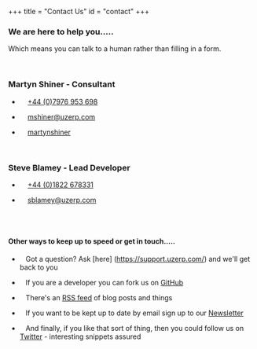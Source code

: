 +++
title = "Contact Us"
id = "contact"
+++

### We are here to help you.....

Which means you can talk to a human rather than filling in  a form.

<br>

### Martyn Shiner - Consultant

* <i class="fa fa-phone fa-lg"></i> &nbsp;   &nbsp; <a href="#" data-animate-hover="pulse"> +44 (0)7976 953 698</a>

* <i class="fa fa-envelope fa-lg"></i> &nbsp;   &nbsp;  <a href="mailto:mshiner@uzerp.com" data-animate-hover="pulse">mshiner@uzerp.com</a>

* <i class="fa fa-key fa-lg"></i> &nbsp;   &nbsp;  <a href="https://keybase.io/martynshiner#show-public" data-animate-hover="pulse">martynshiner</a>

<br>

### Steve Blamey - Lead Developer

*  <i class="fa fa-phone fa-lg"></i> &nbsp;   &nbsp; <a href="#" data-animate-hover="pulse"> +44 (0)1822 678331</a>

*  <i class="fa fa-envelope fa-lg"></i> &nbsp;   &nbsp; <a href="mailto:sblamey@uzerp.com" data-animate-hover="pulse">sblamey@uzerp.com</a>

<br><br>

#### Other ways to keep up to speed or get in touch.....

*  <i class="fas fa-question fa-lg"></i> &nbsp;   &nbsp;Got a question? Ask [here] (https://support.uzerp.com/) and we'll get back to you

*  <i class="fab fa-github fa-lg"></i> &nbsp;   &nbsp;If you are a developer you can fork us on [GitHub](https://github.com/uzerpllp/uzerp)


*  <i class="fa fa-rss fa-lg"></i> &nbsp;   &nbsp;There's an [RSS feed](/feed.xml) of blog posts and things

*  <i class="fas fa-envelope-open-text fa-lg"></i></i> &nbsp;   &nbsp;If you want to be kept up to date by email sign up to our [Newsletter](https://www.uzerp.com/signup_form/)

*   <i class="fab fa-twitter fa-lg"></i> &nbsp;   &nbsp;And finally, if you like that sort of thing, then you could follow us on [Twitter](https://twitter.com/uzerp) - interesting snippets assured